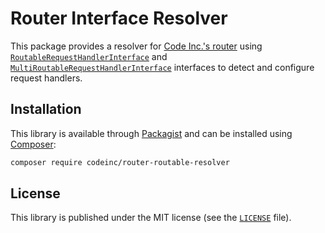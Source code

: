 # Router Interface Resolver

This package provides a resolver for [Code Inc.'s router](https://github.com/CodeIncHQ/Router) using [`RoutableRequestHandlerInterface`](src/RoutableRequestHandlerInterface.php) and [`MultiRoutableRequestHandlerInterface`](src/MultiRoutableRequestHandlerInterface.php) interfaces to detect and configure request handlers.

## Installation

This library is available through [Packagist](https://packagist.org/packages/codeinc/router-routable-resolver) and can be installed using [Composer](https://getcomposer.org/): 

```bash
composer require codeinc/router-routable-resolver
```

## License 
This library is published under the MIT license (see the [`LICENSE`](LICENSE) file).